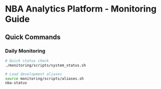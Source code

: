 # NBA Analytics Platform - Monitoring Guide

## Quick Commands

### Daily Monitoring
```bash
# Quick status check
./monitoring/scripts/system_status.sh

# Load development aliases  
source monitoring/scripts/aliases.sh
nba-status
```